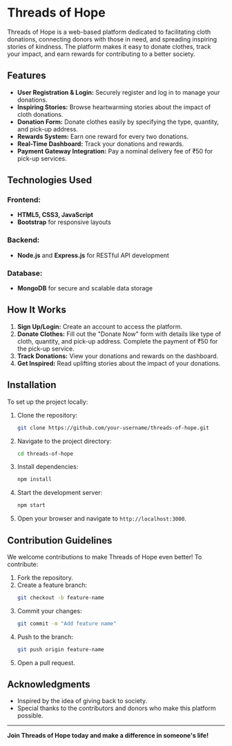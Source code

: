 # Threads of Hope

Threads of Hope is a web-based platform dedicated to facilitating cloth donations, connecting donors with those in need, and spreading inspiring stories of kindness. The platform makes it easy to donate clothes, track your impact, and earn rewards for contributing to a better society.

## Features

- **User Registration & Login:** Securely register and log in to manage your donations.
- **Inspiring Stories:** Browse heartwarming stories about the impact of cloth donations.
- **Donation Form:** Donate clothes easily by specifying the type, quantity, and pick-up address.
- **Rewards System:** Earn one reward for every two donations.
- **Real-Time Dashboard:** Track your donations and rewards.
- **Payment Gateway Integration:** Pay a nominal delivery fee of ₹50 for pick-up services.

## Technologies Used

### Frontend:
- **HTML5, CSS3, JavaScript**
- **Bootstrap** for responsive layouts

### Backend:
- **Node.js** and **Express.js** for RESTful API development

### Database:
- **MongoDB** for secure and scalable data storage

## How It Works

1. **Sign Up/Login:** Create an account to access the platform.
2. **Donate Clothes:** Fill out the "Donate Now" form with details like type of cloth, quantity, and pick-up address. Complete the payment of ₹50 for the pick-up service.
3. **Track Donations:** View your donations and rewards on the dashboard.
4. **Get Inspired:** Read uplifting stories about the impact of your donations.

## Installation

To set up the project locally:

1. Clone the repository:
   ```bash
   git clone https://github.com/your-username/threads-of-hope.git
   ```
2. Navigate to the project directory:
   ```bash
   cd threads-of-hope
   ```
3. Install dependencies:
   ```bash
   npm install
   ```
4. Start the development server:
   ```bash
   npm start
   ```
5. Open your browser and navigate to `http://localhost:3000`.

## Contribution Guidelines

We welcome contributions to make Threads of Hope even better! To contribute:

1. Fork the repository.
2. Create a feature branch:
   ```bash
   git checkout -b feature-name
   ```
3. Commit your changes:
   ```bash
   git commit -m "Add feature name"
   ```
4. Push to the branch:
   ```bash
   git push origin feature-name
   ```
5. Open a pull request.

## Acknowledgments

- Inspired by the idea of giving back to society.
- Special thanks to the contributors and donors who make this platform possible.

---

**Join Threads of Hope today and make a difference in someone's life!**

